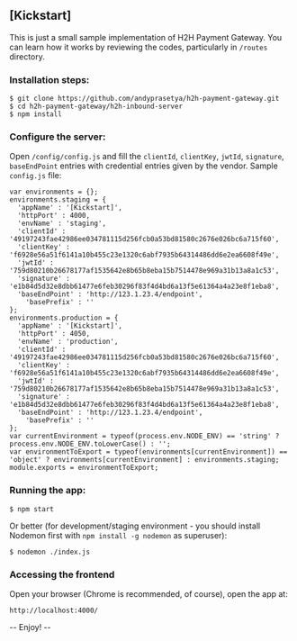 ## [Kickstart]

This is just a small sample implementation of H2H Payment Gateway. You can learn how it works by reviewing the codes, particularly in `/routes` directory.

### Installation steps:
```
$ git clone https://github.com/andyprasetya/h2h-payment-gateway.git
$ cd h2h-payment-gateway/h2h-inbound-server
$ npm install
```
### Configure the server:
Open `/config/config.js` and fill the `clientId`, `clientKey`, `jwtId`, `signature`, `baseEndPoint` entries with credential entries given by the vendor.
Sample `config.js` file:
```
var environments = {};
environments.staging = {
  'appName' : '[Kickstart]',
  'httpPort' : 4000,
  'envName' : 'staging',
  'clientId' : '49197243fae42986ee034781115d256fcb0a53bd81580c2676e026bc6a715f60',
  'clientKey' : 'f6928e56a51f6141a10b455c23e1320c6abf7935b64314486dd6e2ea6608f49e',
  'jwtId' : '759d80210b26678177af1535642e8b65b8eba15b7514478e969a31b13a8a1c53',
  'signature' : 'e1b84d5d32e8dbb61477e6feb30296f83f4d4bd6a13f5e61364a4a23e8f1eba8',
  'baseEndPoint' : 'http://123.1.23.4/endpoint',
	'basePrefix' : ''
};
environments.production = {
  'appName' : '[Kickstart]',
  'httpPort' : 4050,
  'envName' : 'production',
  'clientId' : '49197243fae42986ee034781115d256fcb0a53bd81580c2676e026bc6a715f60',
  'clientKey' : 'f6928e56a51f6141a10b455c23e1320c6abf7935b64314486dd6e2ea6608f49e',
  'jwtId' : '759d80210b26678177af1535642e8b65b8eba15b7514478e969a31b13a8a1c53',
  'signature' : 'e1b84d5d32e8dbb61477e6feb30296f83f4d4bd6a13f5e61364a4a23e8f1eba8',
  'baseEndPoint' : 'http://123.1.23.4/endpoint',
	'basePrefix' : ''
};
var currentEnvironment = typeof(process.env.NODE_ENV) == 'string' ? process.env.NODE_ENV.toLowerCase() : '';
var environmentToExport = typeof(environments[currentEnvironment]) == 'object' ? environments[currentEnvironment] : environments.staging;
module.exports = environmentToExport;
```
### Running the app:
```
$ npm start
```
Or better (for development/staging environment - you should install Nodemon first with `npm install -g nodemon` as superuser):
```
$ nodemon ./index.js
```
### Accessing the frontend
Open your browser (Chrome is recommended, of course), open the app at:
```
http://localhost:4000/
```
-- Enjoy! --
